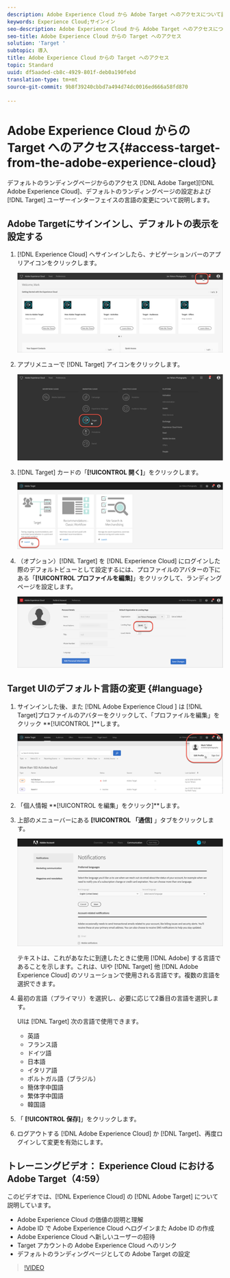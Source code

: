 ```yaml
---
description: Adobe Experience Cloud から Adobe Target へのアクセスについて説明しています。
keywords: Experience Cloud;サインイン
seo-description: Adobe Experience Cloud から Adobe Target へのアクセスについて説明しています。
seo-title: Adobe Experience Cloud からの Target へのアクセス
solution: 'Target '
subtopic: 導入
title: Adobe Experience Cloud からの Target へのアクセス
topic: Standard
uuid: df5aaded-cb8c-4929-801f-deb0a190febd
translation-type: tm+mt
source-git-commit: 9b8f39240cbbd7a494d74dc0016ed666a58fd870

---
```



# Adobe Experience Cloud からの Target へのアクセス{#access-target-from-the-adobe-experience-cloud}

デフォルトのランディングページからのアクセス [!DNL Adobe Target][!DNL Adobe Experience Cloud]、デフォルトのランディングページの設定および [!DNL Target] ユーザーインターフェイスの言語の変更について説明します。

## Adobe Targetにサインインし、デフォルトの表示を設定する

1. [!DNL Experience Cloud] へサインインしたら、ナビゲーションバーのアプリアイコンをクリックします。

   ![アプリケーションアイコン](/help/c-intro/assets/appmenu-new.png)

1. アプリメニューで [!DNL Target] アイコンをクリックします。

   ![ターゲットアイコン](/help/c-intro/assets/appmenu-target-new.png)

1. [!DNL Target] カードの「**[!UICONTROL 開く]**」をクリックします。

   ![Targetの起動](/help/c-intro/assets/target-launch-new.png)

1. （オプション）[!DNL Target] を [!DNL Experience Cloud] にログインした際のデフォルトビューとして設定するには、プロファイルのアバターの下にある「**[!UICONTROL プロファイルを編集]**」をクリックして、ランディングページを設定します。

   ![ランディングページ](/help/c-intro/assets/pagepref-new.png)

## Target UIのデフォルト言語の変更 {#language}

1. サインインした後、また [!DNL Adobe Experience Cloud ] は [!DNL Target]プロファイルのアバターをクリックして、「プロファイルを編集」をクリック **[!UICONTROL ]**します。

   ![プロファイルを編集](/help/c-intro/assets/change-language.png)

1. 「個人情報 **[!UICONTROL を編集」をクリック]**します。

1. 上部のメニューバーにある **[!UICONTROL 「通信]** 」タブをクリックします。

   ![優先言語](/help/c-intro/assets/prefered-language.png)

   テキストは、これがあなたに到達したときに使用 [!DNL Adobe] する言語であることを示します。これは、UIや [!DNL Target] 他 [!DNL Adobe Experience Cloud] のソリューションで使用される言語です。複数の言語を選択できます。

1. 最初の言語（プライマリ）を選択し、必要に応じて2番目の言語を選択します。

   UIは [!DNL Target] 次の言語で使用できます。

   * 英語
   * フランス語
   * ドイツ語
   * 日本語
   * イタリア語
   * ポルトガル語（ブラジル）
   * 簡体字中国語
   * 繁体字中国語
   * 韓国語

1. 「 **[!UICONTROL 保存]**」をクリックします。

1. ログアウトする [!DNL Adobe Experience Cloud] か [!DNL Target]、再度ログインして変更を有効にします。

## トレーニングビデオ： Experience Cloud における Adobe Target（4:59）

このビデオでは、[!DNL Experience Cloud] の [!DNL Adobe Target] について説明しています。

* Adobe Experience Cloud の価値の説明と理解
* Adobe ID で Adobe Experience Cloud へログインまた Adobe ID の作成
* Adobe Experience Cloud へ新しいユーザーの招待
* Target アカウントの Adobe Experience Cloud へのリンク
* デフォルトのランディングページとしての Adobe Target の設定

>[!VIDEO](https://www.youtube.com/watch?v=7lwYrYC7vdM)